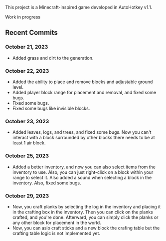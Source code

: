 This project is a Minecraft-inspired game developed in AutoHotkey v1.1.

Work in progress

## Recent Commits

### October 21, 2023
- Added grass and dirt to the generation.

### October 22, 2023
- Added the ability to place and remove blocks and adjustable ground level.
- Added player block range for placement and removal, and fixed some bugs.
- Fixed some bugs.
- Fixed some bugs like invisible blocks.

### October 23, 2023
- Added leaves, logs, and trees, and fixed some bugs. Now you can't interact with a block surrounded by other blocks there needs to be at least 1 air block.

### October 25, 2023
- Added a better inventory, and now you can also select items from the inventory to use. Also, you can just right-click on a block within your range to select it. Also added a sound when selecting a block in the inventory. Also, fixed some bugs.

### October 29, 2023
- Now, you craft planks by selecting the log in the inventory and placing it in the crafting box in the inventory. Then you can click on the planks crafted, and you're done. Afterward, you can simply click the planks or any other block for placement in the world.
- Now, you can aslo craft sticks and a new block the crafing table but the crafting table logic is not implemented yet.
